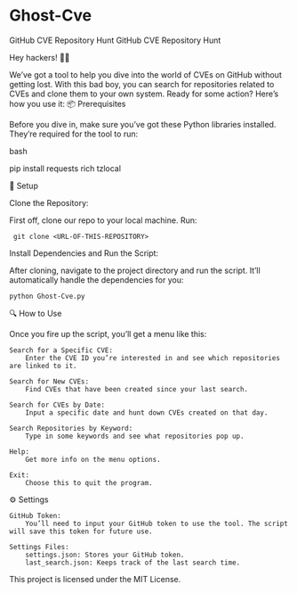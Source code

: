# Ghost-Cve
GitHub CVE Repository Hunt
GitHub CVE Repository Hunt

Hey hackers! 🕵️‍♂️

We’ve got a tool to help you dive into the world of CVEs on GitHub without getting lost. With this bad boy, you can search for repositories related to CVEs and clone them to your own system. Ready for some action? Here’s how you use it:
📦 Prerequisites

Before you dive in, make sure you’ve got these Python libraries installed. They’re required for the tool to run:

bash

pip install requests rich tzlocal

🚀 Setup

Clone the Repository:

First off, clone our repo to your local machine. Run:

     git clone <URL-OF-THIS-REPOSITORY>
            
Install Dependencies and Run the Script:

After cloning, navigate to the project directory and run the script. It’ll automatically handle the dependencies for you:

    python Ghost-Cve.py

🔍 How to Use

Once you fire up the script, you’ll get a menu like this:

    Search for a Specific CVE:
        Enter the CVE ID you’re interested in and see which repositories are linked to it.

    Search for New CVEs:
        Find CVEs that have been created since your last search.

    Search for CVEs by Date:
        Input a specific date and hunt down CVEs created on that day.

    Search Repositories by Keyword:
        Type in some keywords and see what repositories pop up.

    Help:
        Get more info on the menu options.

    Exit:
        Choose this to quit the program.

⚙️ Settings

    GitHub Token:
        You’ll need to input your GitHub token to use the tool. The script will save this token for future use.

    Settings Files:
        settings.json: Stores your GitHub token.
        last_search.json: Keeps track of the last search time.

This project is licensed under the MIT License.
